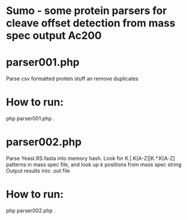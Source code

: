 Sumo - some protein parsers for cleave offset detection from mass spec output Ac200
====





parser001.php
=============
Parse csv formatted protein stuff an remove duplicates

How to run:
=============
php parser001.php .


parser002.php
=============
Parse Yeast.RS.fasta into memory hash.
Look for K.|.K[A-Z]|K.*.K[A-Z] patterns in mass spec file, and look up k positions from mass spec string
Output results into .out file

How to run:
=============
php parser002.php .

